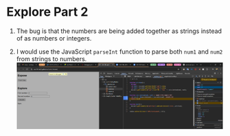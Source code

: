 # Explore Part 2

1. The bug is that the numbers are being added together as strings instead of as numbers or integers.

2. I would use the JavaScript `parseInt` function to parse both `num1` and `num2` from strings to numbers.
   ![The fix.](../../expand/screenshots/fix.png)
